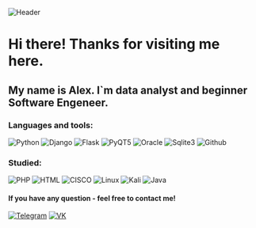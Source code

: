  ![Header](https://github.com/leucochloris/leucochloris/blob/main/assets/68747470733a2f2f696d616765732e73717561726573706163652d63646e2e636f6d2f636f6e74656e742f76312f3533336166353530653462306133326265306234633735382f313437383031343235323034332d365337344c3151424a464d564c3643564.gif)
# Hi there! Thanks for visiting me here.
## My name is Alex. I\`m data analyst and beginner Software Engeneer.
### Languages and tools: 
![Python](https://img.shields.io/badge/-Python-brightgreen?style=plastic&logo=Python) 
![Django](https://img.shields.io/badge/-Django-green?style=plastic&logo=Django)
![Flask](https://img.shields.io/badge/-Flask-orange?style=plastic&logo=Flask) 
![PyQT5](https://img.shields.io/badge/-PyQT5-yellowgreen?style=plastic&logo=Python) 
![Oracle](https://img.shields.io/badge/-Oracle-yellow?style=plastic&logo=Oracle) 
![Sqlite3](https://img.shields.io/badge/-Sqlite3-red?style=plastic&logo=Oracle)
![Github](https://img.shields.io/badge/-Github-lightgrey?style=plastic&logo=Github)
### Studied:
![PHP](https://img.shields.io/badge/-PHP-success?style=plastic&logo=PHP)
![HTML](https://img.shields.io/badge/-HTML5-important?style=plastic&logo=HTML5)
![CISCO](https://img.shields.io/badge/-CISCO-black?style=plastic&logo=CISCO)
![Linux](https://img.shields.io/badge/-Linux-critical?style=plastic&logo=linux)
![Kali](https://img.shields.io/badge/-Linux/Kali-critical?style=plastic&logo=linux)
![Java](https://img.shields.io/badge/-Java-blueviolet?style=plastic&logo=Java)

#### If you have any question - feel free to contact me! 
[![Telegram](https://img.shields.io/badge/-Telegram-black?style=plastic&logo=Telegram)](https://t.me/leucochloris)
[![VK](https://img.shields.io/badge/-VK-black?style=plastic&logo=VK)](https://vk.com/funnymanalex)
